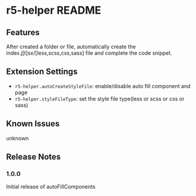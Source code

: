 # r5-helper README

## Features

After created a folder or file, automatically create the index.j[t]sx/[less,scss,css,sass] file and complete the code snippet.

## Extension Settings

- `r5-helper.autoCreateStyleFile`: enable/disable auto fill component and page
- `r5-helper.styleFileType`: set the style file type(less or scss or css or sass)

## Known Issues

unknown

## Release Notes

### 1.0.0

Initial release of autoFillComponents
